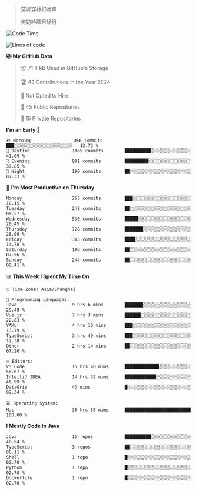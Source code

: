 > 莫听穿林打叶声
> 
> 何妨吟啸且徐行

<!-- ![Github Stats](https://github-readme-stats.vercel.app/api?username=catch6&count_private=true&show_icons=true&theme=gruvbox) -->

<!-- ![Top Langs](https://github-readme-stats.vercel.app/api/top-langs/?username=catch6&layout=compact) -->

<!--START_SECTION:waka-->
![Code Time](http://img.shields.io/badge/Code%20Time-1%2C500%20hrs%2025%20mins-blue)

![Lines of code](https://img.shields.io/badge/From%20Hello%20World%20I%27ve%20Written-9.4%20million%20lines%20of%20code-blue)

**🐱 My GitHub Data** 

> 📦 71.4 kB Used in GitHub's Storage 
 > 
> 🏆 43 Contributions in the Year 2024
 > 
> 🚫 Not Opted to Hire
 > 
> 📜 45 Public Repositories 
 > 
> 🔑 15 Private Repositories 
 > 
**I'm an Early 🐤** 

```text
🌞 Morning                356 commits         ███░░░░░░░░░░░░░░░░░░░░░░   13.73 % 
🌆 Daytime                1065 commits        ██████████░░░░░░░░░░░░░░░   41.09 % 
🌃 Evening                981 commits         █████████░░░░░░░░░░░░░░░░   37.85 % 
🌙 Night                  190 commits         ██░░░░░░░░░░░░░░░░░░░░░░░   07.33 % 
```
📅 **I'm Most Productive on Thursday** 

```text
Monday                   263 commits         ███░░░░░░░░░░░░░░░░░░░░░░   10.15 % 
Tuesday                  248 commits         ██░░░░░░░░░░░░░░░░░░░░░░░   09.57 % 
Wednesday                530 commits         █████░░░░░░░░░░░░░░░░░░░░   20.45 % 
Thursday                 728 commits         ███████░░░░░░░░░░░░░░░░░░   28.09 % 
Friday                   383 commits         ████░░░░░░░░░░░░░░░░░░░░░   14.78 % 
Saturday                 196 commits         ██░░░░░░░░░░░░░░░░░░░░░░░   07.56 % 
Sunday                   244 commits         ██░░░░░░░░░░░░░░░░░░░░░░░   09.41 % 
```


📊 **This Week I Spent My Time On** 

```text
🕑︎ Time Zone: Asia/Shanghai

💬 Programming Languages: 
Java                     9 hrs 6 mins        ███████░░░░░░░░░░░░░░░░░░   29.45 % 
Vue.js                   7 hrs 3 mins        ██████░░░░░░░░░░░░░░░░░░░   22.83 % 
YAML                     4 hrs 16 mins       ███░░░░░░░░░░░░░░░░░░░░░░   13.79 % 
TypeScript               3 hrs 49 mins       ███░░░░░░░░░░░░░░░░░░░░░░   12.38 % 
Other                    2 hrs 14 mins       ██░░░░░░░░░░░░░░░░░░░░░░░   07.26 % 

🔥 Editors: 
VS Code                  15 hrs 40 mins      █████████████░░░░░░░░░░░░   50.67 % 
IntelliJ IDEA            14 hrs 32 mins      ████████████░░░░░░░░░░░░░   46.99 % 
DataGrip                 43 mins             █░░░░░░░░░░░░░░░░░░░░░░░░   02.34 % 

💻 Operating System: 
Mac                      30 hrs 56 mins      █████████████████████████   100.00 % 
```

**I Mostly Code in Java** 

```text
Java                     15 repos            ██████████░░░░░░░░░░░░░░░   40.54 % 
TypeScript               3 repos             ██░░░░░░░░░░░░░░░░░░░░░░░   08.11 % 
Shell                    1 repo              █░░░░░░░░░░░░░░░░░░░░░░░░   02.70 % 
Python                   1 repo              █░░░░░░░░░░░░░░░░░░░░░░░░   02.70 % 
Dockerfile               1 repo              █░░░░░░░░░░░░░░░░░░░░░░░░   02.70 % 
```




<!--END_SECTION:waka-->
